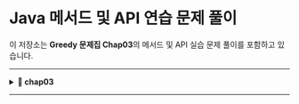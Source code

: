# Java 메서드 및 API 연습 문제 풀이

이 저장소는 **Greedy 문제집 Chap03**의 메서드 및 API 실습 문제 풀이를 포함하고 있습니다.

---

<details>
<summary><strong>📁 chap03</strong></summary>

<details>
<summary><strong>📂 level01 - Basic</strong></summary>

**📌 문제 개요**

- **패키지:** `com.greedy.level01.basic`
- **구현 클래스:**
  - `Calculator.java`
    - `checkMethod()`: 메서드 호출 확인용
    - `sum1to10()`: 1부터 10까지의 합 반환
    - `checkMaxNumber(a, b)`: 두 수 중 큰 값 출력
    - `sumTwoNumber(a, b)`: 두 수의 합 반환
    - `minusTwoNumber(a, b)`: 두 수의 차 반환
  - `Application.java`
    - `main()`: `Calculator`의 모든 메서드를 호출하여 결과 출력

📄 **[문제 PDF 보기](./chap03-method-and-api-practice-quiestion.com.greedy.level01.basic.pdf)**

**🛠 실행 예시:**
```
메소드 호출 확인
1부터 10까지의 합 : 55
두 수 중 큰 수는 20이다.
10과 20의 합은 : 30
10과 5의 차는 : 5
```
</details>

<details>
<summary><strong>📂 level02 - Normal</strong></summary>

**📌 문제 개요**

- **패키지:** `com.greedy.level02.normal`
- **구현 클래스:**
  - `RandomMaker.java`
    - `randomNumber(min, max)`: 최소값~최대값 범위의 난수 반환
    - `randomUpperAlphabet(length)`: 랜덤 대문자 문자열 반환
    - `rockPaperScissors()`: 가위, 바위, 보 중 하나 반환
    - `tossCoin()`: 동전 앞면 또는 뒷면 반환
  - `Application.java`
    - `main()`: `RandomMaker`의 모든 메서드를 호출하여 결과 출력

📄 **[문제 PDF 보기](./chap03-method-and-api-practice-quiestion.com.greedy.level02.normal.pdf)**

**🛠 실행 예시:**
```
-35
SLDIBMELEA
가위
앞면
```
</details>

</details>

---
